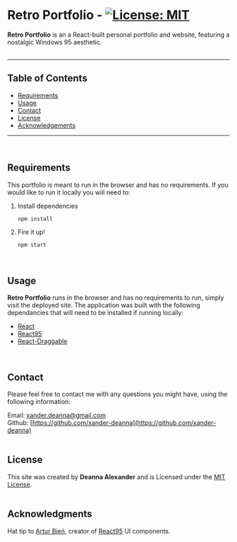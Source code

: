 # **Retro Portfolio** - [![License: MIT](https://img.shields.io/badge/License-MIT-yellow.svg)](https://opensource.org/licenses/MIT)
    
**Retro Portfolio** is an a React-built personal portfolio and website, featuring a nostalgic Windows 95 aesthetic.
<br>
<br>
<hr>

    
## Table of Contents
* [Requirements](#Requirements)
* [Usage](#Usage)
* [Contact](#Contact)
* [License](#License)
* [Acknowledgements](#Acknowledgements)
<hr>
<br>
                
## Requirements
This portfolio is meant to run in the browser and has no requirements. If you would like to run it locally you will need to:

1. Install dependencies

   ```bash
   npm install
   ```

2. Fire it up!

   ```bash
   npm start
   ```
<br>
            
## Usage
**Retro Portfolio** runs in the browser and has no requirements to run, simply visit the deployed site. The application was built with the following dependancies that will need to be installed if running locally:
- [React](https://reactjs.org)
- [React95](https://github.com/arturbien/React95)
- [React-Draggable](https://www.npmjs.com/package/react-draggable)
<br>
    
## Contact
Please feel free to contact me with any questions you might have, using the following information:
    
Email: [xander.deanna@gmail.com](mailto:xander.deanna@gmail.com)
<br>
Github: [https://github.com/xander-deanna](https://github.com/xander-deanna)
<br>
<br>

## License
This site was created by **Deanna Alexander** and is Licensed under the [MIT License](LICENSE.md).
<br>
<br>

## Acknowledgments
Hat tip to [Artur Bień](https://github.com/arturbien), creator of [React95](https://github.com/arturbien/React95) UI components.
